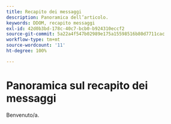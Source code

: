 ```yaml
---
title: Recapito dei messaggi
description: Panoramica dell’articolo.
keywords: DDOM, recapito messaggi
exl-id: 42d0b3bd-178c-40c7-bcb0-b924310eccf2
source-git-commit: 5a22a4f547b02989e175a15598516b80d7711cac
workflow-type: tm+mt
source-wordcount: '11'
ht-degree: 100%

---
```


# Panoramica sul recapito dei messaggi

Benvenuto/a.

<!--
This is the landing page of the user guide. It should be the first list item in the TOC.md file.

See other user landing pages to get ideas.
-->
